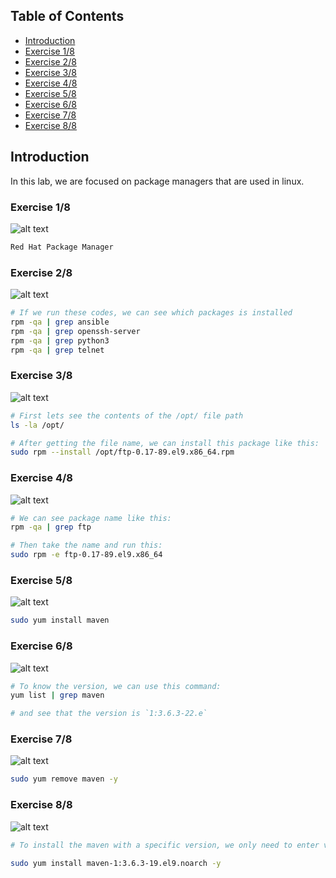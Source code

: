 ## Table of Contents

- [Introduction](#introduction)
- [Exercise 1/8](#exercise-18)
- [Exercise 2/8](#exercise-28)
- [Exercise 3/8](#exercise-38)
- [Exercise 4/8](#exercise-48)
- [Exercise 5/8](#exercise-58)
- [Exercise 6/8](#exercise-68)
- [Exercise 7/8](#exercise-78)
- [Exercise 8/8](#exercise-88)

## Introduction

In this lab, we are focused on package managers that are used in linux.

### Exercise 1/8

![alt text](image.png)

```bash
Red Hat Package Manager
```
### Exercise 2/8

![alt text](image-1.png)

```bash
# If we run these codes, we can see which packages is installed
rpm -qa | grep ansible
rpm -qa | grep openssh-server
rpm -qa | grep python3 
rpm -qa | grep telnet
```
### Exercise 3/8

![alt text](image-2.png)

```bash
# First lets see the contents of the /opt/ file path
ls -la /opt/ 

# After getting the file name, we can install this package like this:
sudo rpm --install /opt/ftp-0.17-89.el9.x86_64.rpm 
```

### Exercise 4/8

![alt text](image-3.png)

```bash
# We can see package name like this:
rpm -qa | grep ftp

# Then take the name and run this:
sudo rpm -e ftp-0.17-89.el9.x86_64
```

### Exercise 5/8

![alt text](image-4.png)

```bash
sudo yum install maven
```

### Exercise 6/8

![alt text](image-5.png)

```bash
# To know the version, we can use this command:
yum list | grep maven

# and see that the version is `1:3.6.3-22.e`
```

### Exercise 7/8

![alt text](image-6.png)

```bash
sudo yum remove maven -y
```

### Exercise 8/8

![alt text](image-7.png)

```bash
# To install the maven with a specific version, we only need to enter version like this:

sudo yum install maven-1:3.6.3-19.el9.noarch -y
```
